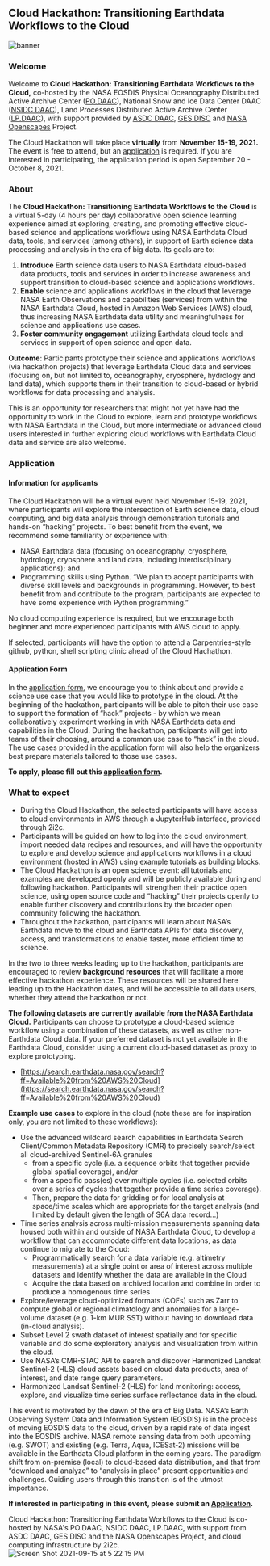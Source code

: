 
## Cloud Hackathon: Transitioning Earthdata Workflows to the Cloud

![banner](https://user-images.githubusercontent.com/2915555/133526401-b79abf6c-ab0d-438d-9927-da39b7c17b96.jpg)

### Welcome

Welcome to **Cloud Hackathon: Transitioning Earthdata Workflows to the Cloud,** co-hosted by the NASA EOSDIS Physical Oceanography Distributed Active Archive Center ([PO.DAAC](https://podaac.jpl.nasa.gov/)), National Snow and Ice Data Center DAAC ([NSIDC DAAC](https://nsidc.org/daac)), Land Processes Distributed Active Archive Center ([LP.DAAC](https://lpdaac.usgs.gov/)), with support provided by [ASDC DAAC](https://asdc.larc.nasa.gov/), [GES DISC](https://disc.gsfc.nasa.gov/) and [NASA Openscapes](https://nasa-openscapes.github.io/) Project.

The Cloud Hackathon will take place **virtually** from **November 15-19, 2021.** The event is free to attend, but an [application](https://forms.gle/JJNKZ6pGKxWVFzLr6) is required. If you are interested in participating, the application period is open September 20 - October 8, 2021.



### About

The **Cloud Hackathon: Transitioning Earthdata Workflows to the Cloud** is a virtual 5-day (4 hours per day) collaborative open science learning experience aimed at exploring, creating, and promoting effective cloud-based science and applications workflows using NASA Earthdata Cloud data, tools, and services (among others), in support of Earth science data processing and analysis in the era of big data. Its goals are to:



1. **Introduce** Earth science data users to NASA Earthdata cloud-based data products, tools and services in order to increase awareness and support transition to cloud-based science and applications workflows.
2. **Enable** science and applications workflows in the cloud that leverage NASA Earth Observations and capabilities (services) from within the NASA Earthdata Cloud, hosted in Amazon Web Services (AWS) cloud, thus increasing NASA Earthdata data utility and meaningfulness for science and applications use cases.
3. **Foster community engagement** utilizing Earthdata cloud tools and services in support of open science and open data.

**Outcome**: Participants prototype their science and applications workflows (via hackathon projects) that leverage Earthdata Cloud data and services (focusing on, but not limited to, oceanography, cryosphere, hydrology and land data), which supports them in their transition to cloud-based or hybrid workflows for data processing and analysis.

This is an opportunity for researchers that might not yet have had the opportunity to work in the Cloud to explore, learn and prototype workflows with NASA Earthdata in the Cloud, but more intermediate or advanced cloud users interested in further exploring cloud workflows with Earthdata Cloud data and service are also welcome.


### Application

#### Information for applicants

The Cloud Hackathon will be a virtual event held November 15-19, 2021, where participants will explore the intersection of Earth science data, cloud computing, and big data analysis through demonstration tutorials and hands-on “hacking” projects. To best benefit from the event, we recommend some familiarity or experience with:

* NASA Earthdata data (focusing on oceanography, cryosphere, hydrology, cryosphere and land data, including interdisciplinary applications); and
* Programming skills using Python. “We plan to accept participants with diverse skill levels and backgrounds in programming. However, to best benefit from and contribute to the program, participants are expected to have some experience with Python programming.”

No cloud computing experience is required, but we encourage both beginner and more experienced participants with AWS cloud to apply.

If selected, participants will have the option to attend a Carpentries-style github, python, shell scripting clinic ahead of the Cloud Hachathon.

#### Application Form

In the [application form](https://forms.gle/JJNKZ6pGKxWVFzLr6), we encourage you to think about and provide a science use case that you would like to prototype in the cloud. At the beginning of the hackathon, participants will be able to pitch their use case to support the formation of “hack” projects - by which we mean collaboratively experiment working in with NASA Earthdata data and capabilities in the Cloud. During the hackathon, participants will get into teams of their choosing, around a common use case to “hack” in the cloud. The use cases provided in the application form will also help the organizers best prepare materials tailored to those use cases.

**To apply, please fill out this [application form](https://forms.gle/JJNKZ6pGKxWVFzLr6).**


### What to expect

* During the Cloud Hackathon, the selected participants will have access to cloud environments in AWS through a JupyterHub interface, provided through 2i2c.
* Participants will be guided on how to log into the cloud environment, import needed data recipes and resources, and will have the opportunity to explore and develop science and applications workflows in a cloud environment (hosted in AWS) using example tutorials as building blocks.
* The Cloud Hackathon is an open science event: all tutorials and examples are developed openly and will be publicly available during and following hackathon. Participants will strengthen their practice open science, using open source code and “hacking” their projects openly to enable further discovery and contributions by the broader open community following the hackathon.
* Throughout the hackathon, participants will learn about NASA’s Earthdata move to the cloud and Earthdata APIs for data discovery, access, and transformations to enable faster, more efficient time to science.

In the two to three weeks leading up to the hackathon, participants are encouraged to review **background resources** that will facilitate a more effective hackathon experience. These resources will be shared here leading up to the Hackathon dates, and will be accessible to all data users, whether they attend the hackathon or not.

**The following datasets are currently available from the NASA Earthdata Cloud.** Participants can choose to prototype a cloud-based science workflow using a combination of these datasets, as well as other non-Earthdata Cloud data. If your preferred dataset is not yet available in the Earthdata Cloud, consider using a current cloud-based dataset as proxy to explore prototyping.


* [https://search.earthdata.nasa.gov/search?ff=Available%20from%20AWS%20Cloud](https://search.earthdata.nasa.gov/search?ff=Available%20from%20AWS%20Cloud)

**Example** **use** **cases** to explore in the cloud (note these are for inspiration only, you are not limited to these workflows):



* Use the advanced wildcard search capabilities in Earthdata Search Client/Common Metadata Repository (CMR) to precisely search/select all cloud-archived Sentinel-6A granules
    * from a specific cycle (i.e. a sequence orbits that together provide global spatial coverage), and/or
    * from a specific pass(es) over multiple cycles (i.e. selected orbits over a series of cycles that together provide a time series coverage).
    * Then, prepare the data for gridding or for local analysis at space/time scales which are appropriate for the target analysis (and limited by default given the length of S6A data record...)
* Time series analysis across multi-mission measurements spanning data housed both within and outside of NASA Earthdata Cloud, to develop a workflow that can accommodate different data locations, as data continue to migrate to the Cloud:
    * Programmatically search for a data variable (e.g. altimetry measurements) at a single point or area of interest across multiple datasets and identify whether the data are available in the Cloud
    * Acquire the data based on archived location and combine in order to produce a homogenous time series
* Explore/leverage cloud-optimized formats (COFs) such as Zarr to compute global or regional climatology and anomalies for a large-volume dataset (e.g. 1-km MUR SST) without having to download data (in-cloud analysis).
* Subset Level 2 swath dataset of interest spatially and for specific variable and do some exploratory analysis and visualization from within the cloud.
* Use NASA’s CMR-STAC API to search and discover Harmonized Landsat Sentinel-2 (HLS) cloud assets based on cloud data products, area of interest, and date range query parameters.
* Harmonized Landsat Sentinel-2 (HLS) for land monitoring: access, explore, and visualize time series surface reflectance data in the cloud.




This event is motivated by the dawn of the era of Big Data. NASA’s Earth Observing System Data and Information System (EOSDIS) is in the process of moving EOSDIS data to the cloud, driven by a rapid rate of data ingest into the EOSDIS archive. NASA remote sensing data from both upcoming (e.g. SWOT) and existing (e.g. Terra, Aqua, ICESat-2) missions will be available in the Earthdata Cloud platform in the coming years. The paradigm shift from on-premise (local) to cloud-based data distribution, and that from “download and analyze” to “analysis in place” present opportunities and challenges. Guiding users through this transition is of the utmost importance.

**If interested in participating in this event, please submit an [Application](https://forms.gle/JJNKZ6pGKxWVFzLr6).**


Cloud Hackathon: Transitioning Earthdata Workflows to the Cloud is co-hosted by NASA's PO.DAAC, NSIDC DAAC, LP.DAAC, with support from ASDC DAAC, GES DISC and the NASA Openscapes Project, and cloud computing infrastructure by 2i2c. <br>
![Screen Shot 2021-09-15 at 5 22 15 PM](https://user-images.githubusercontent.com/2915555/133525653-2a2278b1-1015-4350-b2a5-160d125aaaf7.png) <br>
